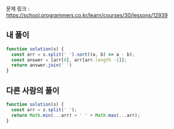 문제 링크 : https://school.programmers.co.kr/learn/courses/30/lessons/12939

## 내 풀이
```js
function solution(s) {
  const arr = s.split(' ').sort((a, b) => a - b);
  const answer = [arr[0], arr[arr.length -1]];
  return answer.join(' ')
}
```

## 다른 사람의 풀이
```js
function solution(s) {
  const arr = s.split(' ');
  return Math.min(...arr) + ' ' + Math.max(...arr);
}
```
